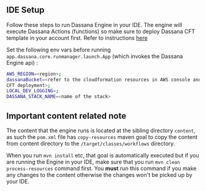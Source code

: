 ## IDE Setup

Follow these steps to run Dassana Engine in your IDE. The engine will execute Dassana Actions (functions) so make sure
to deploy Dassana CFT template in your account first. Refer to
instructions [here](https://docs.dassana.io/docs/getting-started/installation)

Set the following env vars before running `app.dassana.core.runmanager.launch.App` (which invokes the Dassana Engine api) :

```bash 
AWS_REGION=<region>;
dassanaBucket=<refer to the cloudformation resources in AWS console and figure out which s3 bucket was created by 
CFT deployment>;
LOCAL_DEV_LOGGING=;
DASSANA_STACK_NAME=<name of the stack>
```

## Important content related note

The content that the engine runs is located at the sibling directory `content`, as such the `pom.xml` file has
`copy-resources` maven goal to copy the content from content directory to the `/target/classes/workflows` directory.

When you run `mvn install` etc, that goal is automatically executed but if you are running the Engine in your IDE, make
sure that you run `mvn clean process-resources` command first. You **must** run this command if you make any changes to
the content otherwise the changes won't be picked up by your IDE. 

